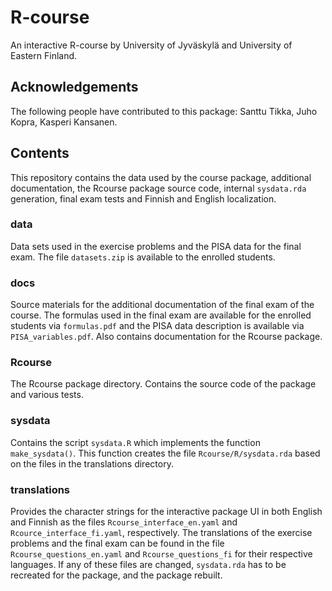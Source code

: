 # R-course
An interactive R-course by University of Jyväskylä and University of Eastern Finland.

## Acknowledgements
The following people have contributed to this package: Santtu Tikka, Juho Kopra, Kasperi Kansanen.

## Contents
This repository contains the data used by the course package, 
additional documentation, the Rcourse package source code, 
internal `sysdata.rda` generation, final exam tests and 
Finnish and English localization.

### data
Data sets used in the exercise problems and the PISA data 
for the final exam. The file `datasets.zip` is available to the enrolled students.

### docs
Source materials for the additional documentation of the final 
exam of the course. The formulas used in the final exam are available for the 
enrolled students via `formulas.pdf` and the PISA data description is available 
via `PISA_variables.pdf`. Also contains documentation for the Rcourse package.

### Rcourse
The Rcourse package directory. Contains the source code of the package and 
various tests.

### sysdata
Contains the script `sysdata.R` which implements the function `make_sysdata()`.
This function creates the file `Rcourse/R/sysdata.rda` based on the files in the 
translations directory.

### translations
Provides the character strings for the interactive package UI in both 
English and Finnish as the files `Rcourse_interface_en.yaml` and
`Rcource_interface_fi.yaml`, respectively. The translations of the exercise
problems and the final exam can be found in the file 
`Rcourse_questions_en.yaml` and `Rcourse_questions_fi` for their respective languages. 
If any of these files are changed, `sysdata.rda` has to be recreated for the package, and the package rebuilt.
